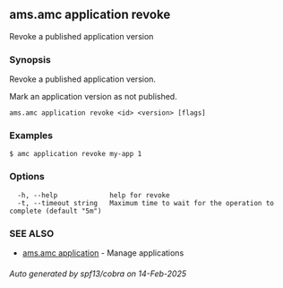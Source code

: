 ## ams.amc application revoke

Revoke a published application version

### Synopsis

Revoke a published application version.

Mark an application version as not published.


```
ams.amc application revoke <id> <version> [flags]
```

### Examples

```
$ amc application revoke my-app 1

```

### Options

```
  -h, --help             help for revoke
  -t, --timeout string   Maximum time to wait for the operation to complete (default "5m")
```

### SEE ALSO

* [ams.amc application](ams.amc_application.md)	 - Manage applications

###### Auto generated by spf13/cobra on 14-Feb-2025
